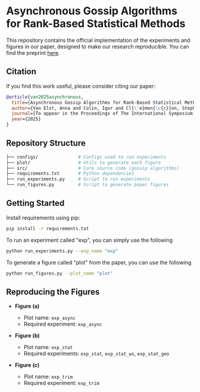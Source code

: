 # Asynchronous Gossip Algorithms for Rank-Based Statistical Methods

This repository contains the official implementation of the experiments and figures in our paper, designed to make our research reproducible.
You can find the preprint [here](https://arxiv.org/pdf/2509.07543).

## Citation

If you find this work useful, please consider citing our paper:
```bibtex
@article{van2025asynchronous,
  title={Asynchronous Gossip Algorithms for Rank-Based Statistical Methods},
  author={Van Elst, Anna and Colin, Igor and Cl{\'e}men{\c{c}}on, Stephan},
  journal={To appear in the Proceedings of The International Symposium on Edge intelligence, Trustworthy and Decentralized Artificial Intelligence(iEDGE)},
  year={2025}
}
```

## Repository Structure

```bash
├── configs/               # Configs used to run experiments
├── plot/                  # Utils to generate each figure
├── src/                   # Core source code (gossip algorithms)
├── requirements.txt       # Python dependencies
├── run_experiments.py     # Script to run experiments
└── run_figures.py         # Script to generate paper figures
```

## Getting Started

Install requirements using pip:
```bash
pip install -r requirements.txt
```
To run an experiment called "exp", you can simply use the following 
```bash
python run_experiments.py --exp_name "exp"
```

To generate a figure called "plot" from the paper, you can use the following
```bash
python run_figures.py --plot_name "plot"
```

## Reproducing the Figures

* **Figure (a)**

  * Plot name: `exp_async`
  * Required experiment: `exp_async`

* **Figure (b)**

  * Plot name: `exp_stat`
  * Required experiments: `exp_stat`, `exp_stat_ws`, `exp_stat_geo`

* **Figure (c)**

  * Plot name: `exp_trim`
  * Required experiment: `exp_trim`
